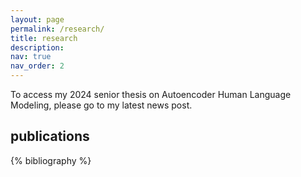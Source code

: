 ```yaml
---
layout: page
permalink: /research/
title: research
description: 
nav: true
nav_order: 2
---
```


To access my 2024 senior thesis on Autoencoder Human Language Modeling, please go to my latest news post.


<!-- _pages/publications.md -->

## publications
<div class="publications">

{% bibliography %}

</div>

